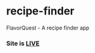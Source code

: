 # recipe-finder
FlavorQuest - A recipe finder app

### Site is [LIVE](https://kpunit333.github.io/recipe-finder/)
